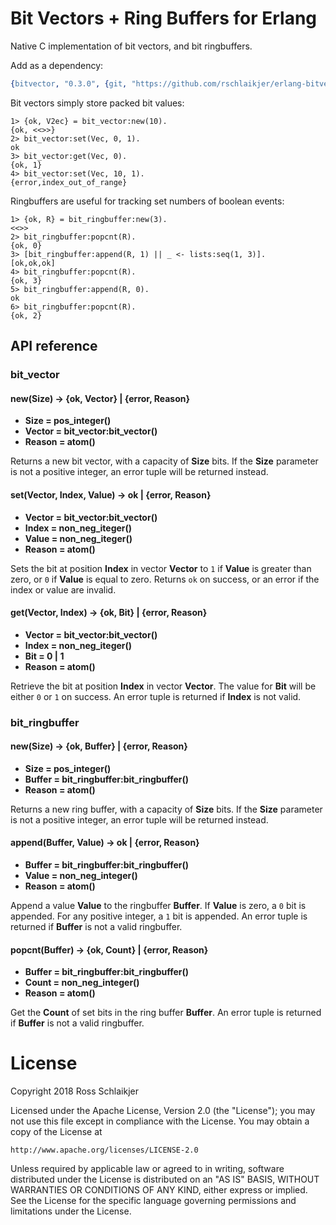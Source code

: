 Bit Vectors + Ring Buffers for Erlang
=====

Native C implementation of bit vectors, and bit ringbuffers.

Add as a dependency:

```erlang
{bitvector, "0.3.0", {git, "https://github.com/rschlaikjer/erlang-bitvector.git", {tag, "0.3.0"}}}
```

Bit vectors simply store packed bit values:

```
1> {ok, V2ec} = bit_vector:new(10).
{ok, <<>>}
2> bit_vector:set(Vec, 0, 1).
ok
3> bit_vector:get(Vec, 0).
{ok, 1}
4> bit_vector:set(Vec, 10, 1).
{error,index_out_of_range}
```

Ringbuffers are useful for tracking set numbers of boolean events:
```
1> {ok, R} = bit_ringbuffer:new(3).
<<>>
2> bit_ringbuffer:popcnt(R).
{ok, 0}
3> [bit_ringbuffer:append(R, 1) || _ <- lists:seq(1, 3)].
[ok,ok,ok]
4> bit_ringbuffer:popcnt(R).
{ok, 3}
5> bit_ringbuffer:append(R, 0).
ok
6> bit_ringbuffer:popcnt(R).
{ok, 2}
```

## API reference

### bit_vector

#### new(Size) -> {ok, Vector} | {error, Reason}

- **Size = pos_integer()**
- **Vector = bit_vector:bit_vector()**
- **Reason = atom()**

Returns a new bit vector, with a capacity of **Size** bits. If the **Size**
parameter is not a positive integer, an error tuple will be returned
instead.

#### set(Vector, Index, Value) -> ok | {error, Reason}

- **Vector = bit_vector:bit_vector()**
- **Index = non_neg_iteger()**
- **Value = non_neg_iteger()**
- **Reason = atom()**

Sets the bit at position **Index** in vector **Vector** to `1` if
**Value** is greater than zero, or `0` if **Value** is equal to zero.
Returns `ok` on success, or an error if the index or value are invalid.

#### get(Vector, Index) -> {ok, Bit} | {error, Reason}

 - **Vector = bit_vector:bit_vector()**
 - **Index = non_neg_iteger()**
 - **Bit = 0 | 1**
 - **Reason = atom()**

Retrieve the bit at position **Index** in vector **Vector**. The value for
**Bit** will be either `0` or `1` on success.
An error tuple is returned if **Index** is not valid.

### bit_ringbuffer

#### new(Size) -> {ok, Buffer} | {error, Reason}

- **Size = pos_integer()**
- **Buffer = bit_ringbuffer:bit_ringbuffer()**
- **Reason = atom()**

Returns a new ring buffer, with a capacity of **Size** bits. If the **Size**
parameter is not a positive integer, an error tuple will be returned
instead.

#### append(Buffer, Value) -> ok | {error, Reason}

- **Buffer = bit_ringbuffer:bit_ringbuffer()**
- **Value = non_neg_integer()**
- **Reason = atom()**

Append a value **Value** to the ringbuffer **Buffer**. If **Value** is zero, a
`0` bit is appended. For any positive integer, a `1` bit is appended.
An error tuple is returned if **Buffer** is not a valid ringbuffer.

#### popcnt(Buffer) -> {ok, Count} | {error, Reason}

- **Buffer = bit_ringbuffer:bit_ringbuffer()**
- **Count = non_neg_integer()**
- **Reason = atom()**

Get the **Count** of set bits in the ring buffer **Buffer**.
An error tuple is returned if **Buffer** is not a valid ringbuffer.

# License

Copyright 2018 Ross Schlaikjer

Licensed under the Apache License, Version 2.0 (the "License");
you may not use this file except in compliance with the License.
You may obtain a copy of the License at

    http://www.apache.org/licenses/LICENSE-2.0

Unless required by applicable law or agreed to in writing, software
distributed under the License is distributed on an "AS IS" BASIS,
WITHOUT WARRANTIES OR CONDITIONS OF ANY KIND, either express or implied.
See the License for the specific language governing permissions and
limitations under the License.
